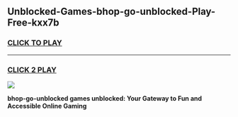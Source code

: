 
## Unblocked-Games-bhop-go-unblocked-Play-Free-kxx7b
<h3>
<a href="https://premium76.site?title=bhop-go-unblocked&ref=24M">CLICK TO PLAY</a></h3>
<hr>

<h3>
<a href="https://premium76.site?title=bhop-go-unblocked&ref=24M">CLICK 2 PLAY</a>
  
</h3>

<a href="https://premium76.site?title=bhop-go-unblocked&ref=24M"><img src="https://clearcache.store/games.png"></a>


**bhop-go-unblocked games unblocked: Your Gateway to Fun and Accessible Online Gaming**
